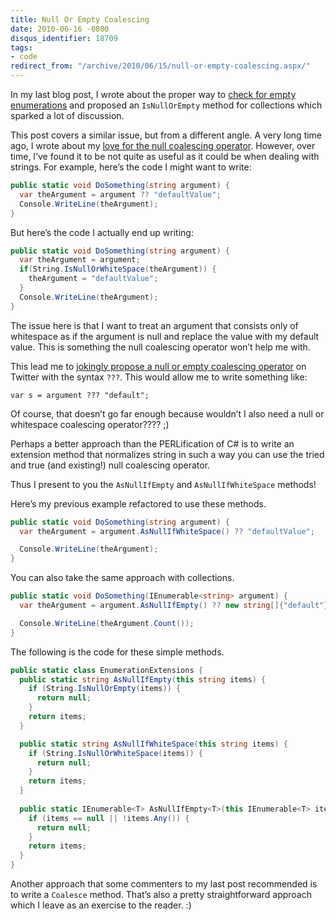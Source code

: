 ```yaml
---
title: Null Or Empty Coalescing
date: 2010-06-16 -0800
disqus_identifier: 18709
tags:
- code
redirect_from: "/archive/2010/06/15/null-or-empty-coalescing.aspx/"
---
```


In my last blog post, I wrote about the proper way to [check for empty
enumerations](https://haacked.com/archive/2010/06/10/checking-for-empty-enumerations.aspx "Checking For Empty Enumerations")
and proposed an `IsNullOrEmpty` method for collections which sparked a
lot of discussion.

This post covers a similar issue, but from a different angle. A very
long time ago, I wrote about my [love for the null coalescing
operator](https://haacked.com/archive/2006/08/07/tinytrickforviewstatebackedproperties.aspx/ "Null Coalescing Operator").
However, over time, I’ve found it to be not quite as useful as it could
be when dealing with strings. For example, here’s the code I might want
to write:

```csharp
public static void DoSomething(string argument) {
  var theArgument = argument ?? "defaultValue";
  Console.WriteLine(theArgument);
}
```

But here’s the code I actually end up writing:

```csharp
public static void DoSomething(string argument) {
  var theArgument = argument;
  if(String.IsNullOrWhiteSpace(theArgument)) {
    theArgument = "defaultValue";
  }
  Console.WriteLine(theArgument);
}
```

The issue here is that I want to treat an argument that consists only of
whitespace as if the argument is null and replace the value with my
default value. This is something the null coalescing operator won’t help
me with.

This lead me to [jokingly propose a null or empty coalescing
operator](http://twitter.com/haacked/status/15836957374 "@haacked on twitter")
on Twitter with the syntax `???`. This would allow me to write something
like:

`var s = argument ??? "default";`

Of course, that doesn’t go far enough because wouldn’t I also need a
null or whitespace coalescing operator???? ;)

Perhaps a better approach than the PERLification of C\# is to write an
extension method that normalizes string in such a way you can use the
tried and true (and existing!) null coalescing operator.

Thus I present to you the `AsNullIfEmpty` and `AsNullIfWhiteSpace`
methods!

Here’s my previous example refactored to use these methods.

```csharp
public static void DoSomething(string argument) {
  var theArgument = argument.AsNullIfWhiteSpace() ?? "defaultValue";

  Console.WriteLine(theArgument);
}
```

You can also take the same approach with collections.

```csharp
public static void DoSomething(IEnumerable<string> argument) {
  var theArgument = argument.AsNullIfEmpty() ?? new string[]{"default"};

  Console.WriteLine(theArgument.Count());
}
```

The following is the code for these simple methods.

```csharp
public static class EnumerationExtensions {
  public static string AsNullIfEmpty(this string items) {
    if (String.IsNullOrEmpty(items)) {
      return null;
    }
    return items;
  }

  public static string AsNullIfWhiteSpace(this string items) {
    if (String.IsNullOrWhiteSpace(items)) {
      return null;
    }
    return items;
  }
        
  public static IEnumerable<T> AsNullIfEmpty<T>(this IEnumerable<T> items) {
    if (items == null || !items.Any()) {
      return null;
    }
    return items;
  }
}
```

Another approach that some commenters to my last post recommended is to
write a `Coalesce` method. That’s also a pretty straightforward approach
which I leave as an exercise to the reader. :)

